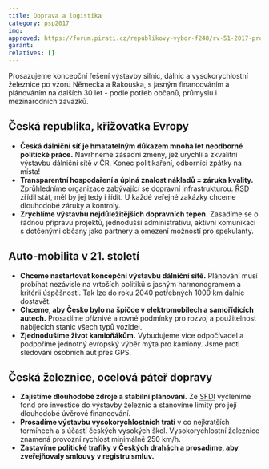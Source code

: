```yaml
---
title: Doprava a logistika
category: psp2017
img:
approved: https://forum.pirati.cz/republikovy-vybor-f248/rv-51-2017-program-2017-doprava-t37460.html
garant:
relatives: []
---
```


Prosazujeme koncepční řešení výstavby silnic, dálnic a vysokorychlostní železnice po vzoru Německa a Rakouska, s jasným financováním a plánováním na dalších 30 let - podle potřeb občanů, průmyslu i mezinárodních závazků.

## Česká republika, křižovatka Evropy

- **Česká dálniční síť je hmatatelným důkazem mnoha let neodborné politické práce.** Navrhneme zásadní změny, jež urychlí a zkvalitní výstavbu dálniční sítě v ČR. Konec politikaření, odborníci zpátky na místa!
- **Transparentní hospodaření a úplná znalost nákladů = záruka kvality.** Zprůhledníme organizace zabývající se dopravní infrastrukturou.  <abbr title="Ředitelství silnic a dálnic">ŘSD</abbr> zřídil stát, měl by jej tedy i řídit. U každé veřejné zakázky chceme dlouhodobé záruky a kontroly.
- **Zrychlíme výstavbu nejdůležitějších dopravních tepen.** Zasadíme se o řádnou přípravu projektů, jednodušší administrativu, aktivní komunikaci s dotčenými občany jako partnery a omezení možností pro spekulanty.

## Auto-mobilita v 21. století

- **Chceme nastartovat koncepční výstavbu dálniční sítě.** Plánování musí probíhat nezávisle na vrtoších politiků s jasným harmonogramem a kritérii úspěšnosti. Tak lze do roku 2040 potřebných 1000 km dálnic dostavět.
- **Chceme, aby Česko bylo na špičce v elektromobilech a samořídících autech.** Prosadíme příznivé a rovné podmínky pro rozvoj a použitelnost nabíjecích stanic všech typů vozidel.
- **Zjednodušíme život kamioňákům.** Vybudujeme více odpočívadel a podpoříme jednotný evropský výběr mýta pro kamiony. Jsme proti sledování osobních aut přes GPS.

## Česká železnice, ocelová páteř dopravy

- **Zajistíme dlouhodobé zdroje a stabilní plánování.** Ze  <abbr title="Státní fond dopravní infrastruktury">SFDI</abbr> vyčleníme fond pro investice do výstavby železnic a stanovíme limity pro její dlouhodobé úvěrové financování.
- **Prosadíme výstavbu vysokorychlostních tratí** v co nejkratších termínech a s účastí českých vysokých škol. Vysokorychlostní železnice znamená provozní rychlost minimálně 250 km/h.
- **Zastavíme politické trafiky v Českých drahách a prosadíme, aby
zveřejňovaly smlouvy v registru smluv.**
